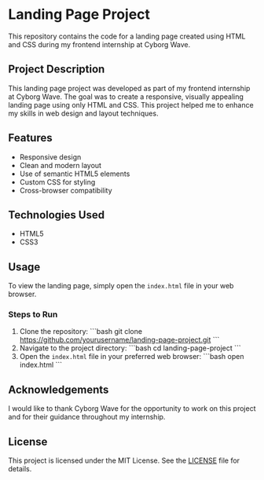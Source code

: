 
# Landing Page Project

This repository contains the code for a landing page created using HTML and CSS during my frontend internship at Cyborg Wave.

## Project Description

This landing page project was developed as part of my frontend internship at Cyborg Wave. The goal was to create a responsive, visually appealing landing page using only HTML and CSS. This project helped me to enhance my skills in web design and layout techniques.

## Features

- Responsive design
- Clean and modern layout
- Use of semantic HTML5 elements
- Custom CSS for styling
- Cross-browser compatibility

## Technologies Used

- HTML5
- CSS3

## Usage

To view the landing page, simply open the `index.html` file in your web browser.

### Steps to Run

1. Clone the repository:
   \`\`\`bash
   git clone https://github.com/yourusername/landing-page-project.git
   \`\`\`
2. Navigate to the project directory:
   \`\`\`bash
   cd landing-page-project
   \`\`\`
3. Open the `index.html` file in your preferred web browser:
   \`\`\`bash
   open index.html
   \`\`\`

## Acknowledgements

I would like to thank Cyborg Wave for the opportunity to work on this project and for their guidance throughout my internship.

## License

This project is licensed under the MIT License. See the [LICENSE](LICENSE) file for details.
